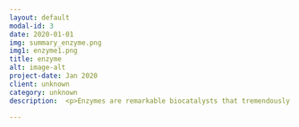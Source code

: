 ```yaml
---
layout: default
modal-id: 3
date: 2020-01-01
img: summary_enzyme.png
img1: enzyme1.png
title: enzyme
alt: image-alt
project-date: Jan 2020
client: unknown
category: unknown
description:  <p>Enzymes are remarkable biocatalysts that tremendously accelerate chemical reactions. Our knowledge of enzymes is incomplete, if not poor, despite extensive studies through several generations of scientists. We believe learning from nature is inescapable to advance enzymology further. Recently, we <a href="https://www.pnas.org/doi/10.1073/pnas.2122355119">connected enzyme evolution and enzyme catalysis</a>, two important phenomena at contrasting timescales; the connection provides the first-ever systematic method to predict mutation effects on enzyme activity. Besides, we found that <a href="https://www.pnas.org/doi/10.1073/pnas.2207904119">natural evolution underlies the laboratory evolution of designer enzymes</a> whose scaffold is obtained from natural proteins. Moreover, we revealed <a href="https://pubs.acs.org/doi/abs/10.1021/jacs.2c07307">how commercialized covalent inhibitors for kinases achieve selectivity</a> over evolutionarily-related sequences. Each of our studies has several implications. Collaborating with experimentalists, we are starting to have experimental results. The results are pretty exciting. Stay tuned!</p> 

---
```

